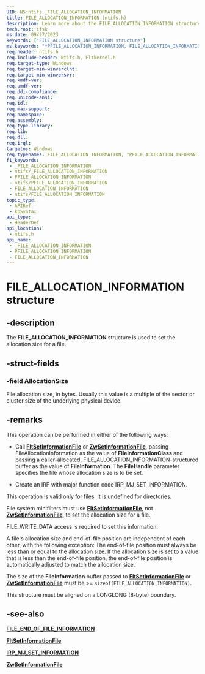 ```yaml
---
UID: NS:ntifs._FILE_ALLOCATION_INFORMATION
title: FILE_ALLOCATION_INFORMATION (ntifs.h)
description: Learn more about the FILE_ALLOCATION_INFORMATION structure.
tech.root: ifsk
ms.date: 09/27/2023
keywords: ["FILE_ALLOCATION_INFORMATION structure"]
ms.keywords: "*PFILE_ALLOCATION_INFORMATION, FILE_ALLOCATION_INFORMATION, FILE_ALLOCATION_INFORMATION structure [Installable File System Drivers], PFILE_ALLOCATION_INFORMATION, PFILE_ALLOCATION_INFORMATION structure pointer [Installable File System Drivers], _FILE_ALLOCATION_INFORMATION, fileinformationstructures_79d60e3b-f403-46d8-b600-62aeddcb88e0.xml, ifsk.file_allocation_information, ntifs/FILE_ALLOCATION_INFORMATION, ntifs/PFILE_ALLOCATION_INFORMATION"
req.header: ntifs.h
req.include-header: Ntifs.h, Fltkernel.h
req.target-type: Windows
req.target-min-winverclnt: 
req.target-min-winversvr: 
req.kmdf-ver: 
req.umdf-ver: 
req.ddi-compliance: 
req.unicode-ansi: 
req.idl: 
req.max-support: 
req.namespace: 
req.assembly: 
req.type-library: 
req.lib: 
req.dll: 
req.irql: 
targetos: Windows
req.typenames: FILE_ALLOCATION_INFORMATION, *PFILE_ALLOCATION_INFORMATION
f1_keywords:
 - _FILE_ALLOCATION_INFORMATION
 - ntifs/_FILE_ALLOCATION_INFORMATION
 - PFILE_ALLOCATION_INFORMATION
 - ntifs/PFILE_ALLOCATION_INFORMATION
 - FILE_ALLOCATION_INFORMATION
 - ntifs/FILE_ALLOCATION_INFORMATION
topic_type:
 - APIRef
 - kbSyntax
api_type:
 - HeaderDef
api_location:
 - ntifs.h
api_name:
 - _FILE_ALLOCATION_INFORMATION
 - PFILE_ALLOCATION_INFORMATION
 - FILE_ALLOCATION_INFORMATION
---
```


# FILE_ALLOCATION_INFORMATION structure

## -description

The **FILE_ALLOCATION_INFORMATION** structure is used to set the allocation size for a file.

## -struct-fields

### -field AllocationSize

File allocation size, in bytes. Usually this value is a multiple of the sector or cluster size of the underlying physical device.

## -remarks

This operation can be performed in either of the following ways:

* Call [**FltSetInformationFile**](../fltkernel/nf-fltkernel-fltsetinformationfile.md) or [**ZwSetInformationFile**](nf-ntifs-ntsetinformationfile.md), passing FileAllocationInformation as the value of **FileInformationClass** and passing a caller-allocated, FILE_ALLOCATION_INFORMATION-structured buffer as the value of **FileInformation**. The **FileHandle** parameter specifies the file whose allocation size is to be set.

* Create an IRP with major function code IRP_MJ_SET_INFORMATION.

This operation is valid only for files. It is undefined for directories.

File system minifilters must use [**FltSetInformationFile**](../fltkernel/nf-fltkernel-fltsetinformationfile.md), not [**ZwSetInformationFile**](nf-ntifs-ntsetinformationfile.md), to set the allocation size for a file.

FILE_WRITE_DATA access is required to set this information.

A file's allocation size and end-of-file position are independent of each other, with the following exception: The end-of-file position must always be less than or equal to the allocation size. If the allocation size is set to a value that is less than the end-of-file position, the end-of-file position is automatically adjusted to match the allocation size.

The size of the **FileInformation** buffer passed to [**FltSetInformationFile**](../fltkernel/nf-fltkernel-fltsetinformationfile.md) or [**ZwSetInformationFile**](nf-ntifs-ntsetinformationfile.md) must be >= ```sizeof(FILE_ALLOCATION_INFORMATION)```.

This structure must be aligned on a LONGLONG (8-byte) boundary.

## -see-also

[**FILE_END_OF_FILE_INFORMATION**](../ntddk/ns-ntddk-_file_end_of_file_information.md)

[**FltSetInformationFile**](../fltkernel/nf-fltkernel-fltsetinformationfile.md)

[**IRP_MJ_SET_INFORMATION**](/windows-hardware/drivers/ifs/irp-mj-set-information)

[**ZwSetInformationFile**](nf-ntifs-ntsetinformationfile.md)
